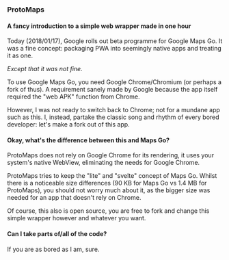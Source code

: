 ### ProtoMaps
#### A fancy introduction to a simple web wrapper made in one hour

Today (2018/01/17), Google rolls out beta programme for Google Maps Go. It was a fine concept: packaging PWA into seemingly native apps and treating it as one.

*Except that it was not fine.*

To use Google Maps Go, you need Google Chrome/Chromium (or perhaps a fork of thus). A requirement sanely made by Google because the app itself required the "web APK" function from Chrome.

However, I was not ready to switch back to Chrome; not for a mundane app such as this. I, instead, partake the classic song and rhythm of every bored developer: let's make a fork out of this app.

#### Okay, what's the difference between this and Maps Go?

ProtoMaps does not rely on Google Chrome for its rendering, it uses your system's native WebView, eliminating the needs for Google Chrome.

ProtoMaps tries to keep the "lite" and "svelte" concept of Maps Go. Whilst there is a noticeable size differences (90 KB for Maps Go vs 1.4 MB for ProtoMaps), you should not worry much about it, as the bigger size was needed for an app that doesn't rely on Chrome.

Of course, this also is open source, you are free to fork and change this simple wrapper however and whatever you want.

#### Can I take parts of/all of the code?

If you are as bored as I am, sure.